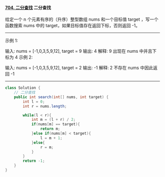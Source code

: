 #### [704. 二分查找](https://leetcode-cn.com/problems/binary-search/) 二分查找

给定一个 n 个元素有序的（升序）整型数组 nums 和一个目标值 target  ，写一个函数搜索 nums 中的 target，如果目标值存在返回下标，否则返回 -1。

------

示例 1:

输入: nums = [-1,0,3,5,9,12], target = 9
输出: 4
解释: 9 出现在 nums 中并且下标为 4
示例 2:

输入: nums = [-1,0,3,5,9,12], target = 2
输出: -1
解释: 2 不存在 nums 中因此返回 -1

------

```java
class Solution {
    // 二分查找
    public int search(int[] nums, int target) {
        int l = 0;
        int r = nums.length;

        while(l < r){
            int m = (l + r) / 2;
            if(nums[m] == target){
                return m;
            }else if(nums[m] < target){
                l = m + 1;
            }else{
                r = m;
            }
        }
        return -1;
    }
}
```
